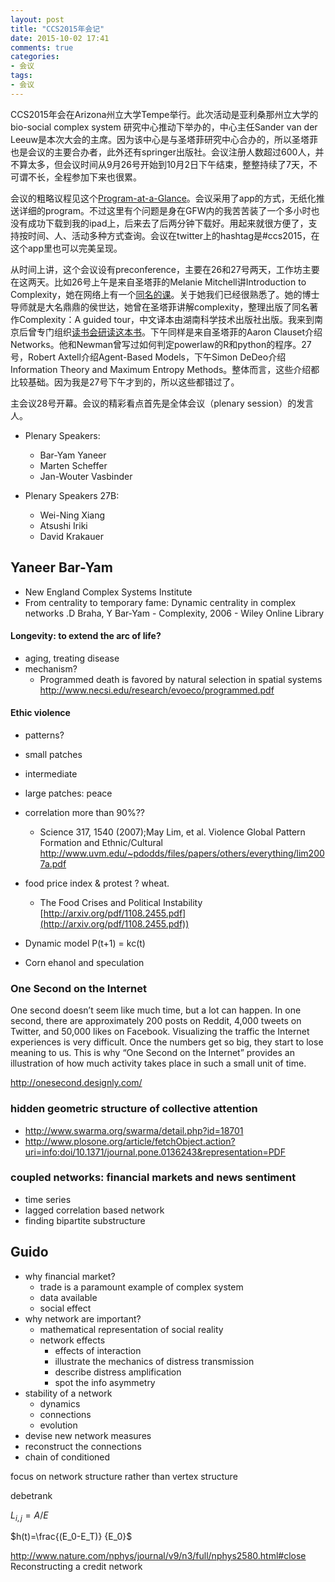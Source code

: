```yaml
---
layout: post
title: "CCS2015年会记"
date: 2015-10-02 17:41
comments: true
categories:
- 会议
tags:
- 会议
---
```


CCS2015年会在Arizona州立大学Tempe举行。此次活动是亚利桑那州立大学的bio-social complex system 研究中心推动下举办的，中心主任Sander van der Leeuw是本次大会的主席。因为该中心是与圣塔菲研究中心合办的，所以圣塔菲也是会议的主要合办者，此外还有springer出版社。会议注册人数超过600人，并不算太多，但会议时间从9月26号开始到10月2日下午结束，整整持续了7天，不可谓不长，全程参加下来也很累。

会议的粗略议程见这个[Program-at-a-Glance](http://www.ccs2015.org/program-at-a-glance/)。会议采用了app的方式，无纸化推送详细的program。不过这里有个问题是身在GFW内的我苦苦装了一个多小时也没有成功下载到我的ipad上，后来去了后两分钟下载好。用起来就很方便了，支持按时间、人、活动多种方式查询。会议在twitter上的hashtag是#ccs2015，在这个app里也可以完美呈现。

从时间上讲，这个会议设有preconference，主要在26和27号两天，工作坊主要在这两天。比如26号上午是来自圣塔菲的Melanie Mitchell讲Introduction to Complexity，她在网络上有一个[同名的课](http://www.complexityexplorer.org/online-courses/19-introduction-to-complexity-fall-2014/materials)。关于她我们已经很熟悉了。她的博士导师就是大名鼎鼎的侯世达，她曾在圣塔菲讲解complexity，整理出版了同名著作Complexity：A guided tour，中文译本由湖南科学技术出版社出版。我来到南京后曾专门组织[读书会研读这本书](http://computational-communication.com/post/guan-yu-wo-men/2014-12-16-reading-club)。下午同样是来自圣塔菲的Aaron Clauset介绍Networks。他和Newman曾写过如何判定powerlaw的R和python的程序。27号，Robert Axtell介绍Agent-Based Models，下午Simon DeDeo介绍Information Theory and Maximum Entropy Methods。整体而言，这些介绍都比较基础。因为我是27号下午才到的，所以这些都错过了。

主会议28号开幕。会议的精彩看点首先是全体会议（plenary session）的发言人。

- Plenary Speakers:
	- Bar-Yam Yaneer
	- Marten Scheffer
	- Jan-Wouter Vasbinder

- Plenary Speakers 27B:
	- Wei-Ning Xiang
	- Atsushi Iriki
	- David Krakauer



## Yaneer Bar-Yam

- New England Complex Systems Institute
- From centrality to temporary fame: Dynamic centrality in complex networks .D Braha, Y Bar‐Yam - Complexity, 2006 - Wiley Online Library


#### Longevity: to extend the arc of life?
- aging, treating disease
- mechanism?
	- Programmed death is favored by natural selection in spatial systems http://www.necsi.edu/research/evoeco/programmed.pdf

#### Ethic violence

- patterns?
- small patches
- intermediate
- large patches: peace
- correlation more than 90%??
 	- Science 317, 1540 (2007);May Lim, et al.
Violence Global Pattern Formation and Ethnic/Cultural http://www.uvm.edu/~pdodds/files/papers/others/everything/lim2007a.pdf

- food price index & protest ? wheat.
	- The Food Crises and Political Instability [http://arxiv.org/pdf/1108.2455.pdf](http://arxiv.org/pdf/1108.2455.pdf))


- Dynamic model
   P(t+1) = kc(t)
- Corn ehanol and speculation




### One Second on the Internet

One second doesn’t seem like much time, but a lot can happen. In one second, there are approximately 200 posts on Reddit, 4,000 tweets on Twitter, and 50,000 likes on Facebook. Visualizing the traffic the Internet experiences is very difficult. Once the numbers get so big, they start to lose meaning to us. This is why “One Second on the Internet” provides an illustration of how much activity takes place in such a small unit of time.

http://onesecond.designly.com/




### hidden geometric structure of collective attention

- http://www.swarma.org/swarma/detail.php?id=18701
- http://www.plosone.org/article/fetchObject.action?uri=info:doi/10.1371/journal.pone.0136243&representation=PDF


### coupled networks: financial markets and news sentiment

- time series
- lagged correlation based network
- finding bipartite substructure


## Guido

- why financial market?
	- trade is a paramount example of complex system
	- data available
	- social effect
- why network are important?
	- mathematical representation of social reality
	- network effects
		- effects of interaction
		- illustrate the mechanics of distress transmission
		- describe distress amplification
		- spot the info asymmetry
- stability of a network
	- dynamics
	- connections
	- evolution
- devise new network measures
- reconstruct the connections
- chain of conditioned

focus on network structure rather than vertex structure

debetrank

$L_{i,j} = A/E$

$h(t)=\frac{(E_0-E_T)} {E_0}$

http://www.nature.com/nphys/journal/v9/n3/full/nphys2580.html#close
Reconstructing a credit network
